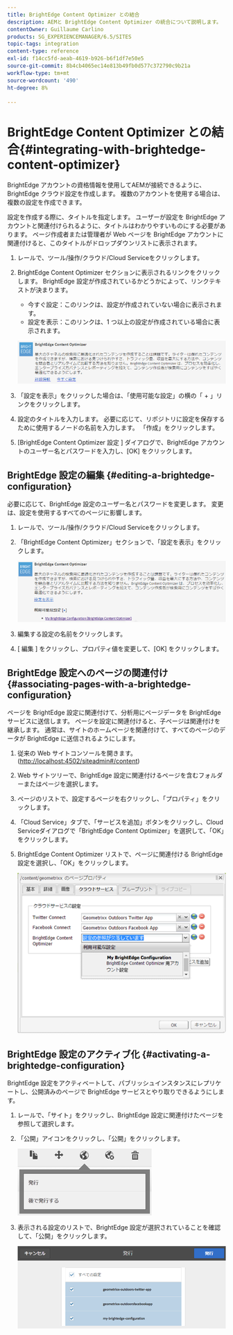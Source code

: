 ```yaml
---
title: BrightEdge Content Optimizer との結合
description: AEMと BrightEdge Content Optimizer の統合について説明します。
contentOwner: Guillaume Carlino
products: SG_EXPERIENCEMANAGER/6.5/SITES
topic-tags: integration
content-type: reference
exl-id: f14cc5fd-aeab-4619-b926-b6f1df7e50e5
source-git-commit: 8b4cb4065ec14e813b49fb0d577c372790c9b21a
workflow-type: tm+mt
source-wordcount: '490'
ht-degree: 8%

---
```


# BrightEdge Content Optimizer との結合{#integrating-with-brightedge-content-optimizer}

BrightEdge アカウントの資格情報を使用してAEMが接続できるように、BrightEdge クラウド設定を作成します。 複数のアカウントを使用する場合は、複数の設定を作成できます。

設定を作成する際に、タイトルを指定します。 ユーザーが設定を BrightEdge アカウントと関連付けられるように、タイトルはわかりやすいものにする必要があります。 ページ作成者または管理者が Web ページを BrightEdge アカウントに関連付けると、このタイトルがドロップダウンリストに表示されます。

1. レールで、ツール/操作/クラウド/Cloud Serviceをクリックします。
1. BrightEdge Content Optimizer セクションに表示されるリンクをクリックします。 BrightEdge 設定が作成されているかどうかによって、リンクテキストが決まります。

   * 今すぐ設定：このリンクは、設定が作成されていない場合に表示されます。
   * 設定を表示：このリンクは、1 つ以上の設定が作成されている場合に表示されます。

   ![chlimage_1-4](assets/chlimage_1-4a.png)

1. 「設定を表示」をクリックした場合は、「使用可能な設定」の横の「 + 」リンクをクリックします。
1. 設定のタイトルを入力します。 必要に応じて、リポジトリに設定を保存するために使用するノードの名前を入力します。 「作成」をクリックします。
1. [BrightEdge Content Optimizer 設定 ] ダイアログで、BrightEdge アカウントのユーザー名とパスワードを入力し、[OK] をクリックします。

## BrightEdge 設定の編集 {#editing-a-brightedge-configuration}

必要に応じて、BrightEdge 設定のユーザー名とパスワードを変更します。 変更は、設定を使用するすべてのページに影響します。

1. レールで、ツール/操作/クラウド/Cloud Serviceをクリックします。
1. 「BrightEdge Content Optimizer」セクションで、「設定を表示」をクリックします。

   ![chlimage_1-5](assets/chlimage_1-5a.png)

1. 編集する設定の名前をクリックします。
1. [ 編集 ] をクリックし、プロパティ値を変更して、[OK] をクリックします。

## BrightEdge 設定へのページの関連付け {#associating-pages-with-a-brightedge-configuration}

ページを BrightEdge 設定に関連付けて、分析用にページデータを BrightEdge サービスに送信します。 ページを設定に関連付けると、子ページは関連付けを継承します。 通常は、サイトのホームページを関連付けて、すべてのページのデータが BrightEdge に送信されるようにします。

1. 従来の Web サイトコンソールを開きます。 ([http://localhost:4502/siteadmin#/content](http://localhost:4502/siteadmin#/content))
1. Web サイトツリーで、BrightEdge 設定に関連付けるページを含むフォルダーまたはページを選択します。
1. ページのリストで、設定するページを右クリックし、「プロパティ」をクリックします。
1. 「Cloud Service」タブで、「サービスを追加」ボタンをクリックし、Cloud Serviceダイアログで「BrightEdge Content Optimizer」を選択して、「OK」をクリックします。
1. BrightEdge Content Optimizer リストで、ページに関連付ける BrightEdge 設定を選択し、「OK」をクリックします。

   ![chlimage_1-6](assets/chlimage_1-6a.png)

## BrightEdge 設定のアクティブ化 {#activating-a-brightedge-configuration}

BrightEdge 設定をアクティベートして、パブリッシュインスタンスにレプリケートし、公開済みのページで BrightEdge サービスとやり取りできるようにします。

1. レールで、「サイト」をクリックし、BrightEdge 設定に関連付けたページを参照して選択します。
1. 「公開」アイコンをクリックし、「公開」をクリックします。

   ![chlimage_1-7](assets/chlimage_1-7a.png)

1. 表示される設定のリストで、BrightEdge 設定が選択されていることを確認して、「公開」をクリックします。

   ![chlimage_1-8](assets/chlimage_1-8a.png)
